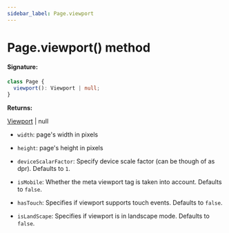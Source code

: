 ```yaml
---
sidebar_label: Page.viewport
---
```


# Page.viewport() method

#### Signature:

```typescript
class Page {
  viewport(): Viewport | null;
}
```

**Returns:**

[Viewport](./puppeteer.viewport.md) \| null

- `width`: page's width in pixels

- `height`: page's height in pixels

- `deviceScalarFactor`: Specify device scale factor (can be though of as dpr). Defaults to `1`.

- `isMobile`: Whether the meta viewport tag is taken into account. Defaults to `false`.

- `hasTouch`: Specifies if viewport supports touch events. Defaults to `false`.

- `isLandScape`: Specifies if viewport is in landscape mode. Defaults to `false`.
